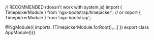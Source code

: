 // RECOMMENDED (doesn't work with system.js)
import { TimepickerModule } from 'ngx-bootstrap/timepicker';
// or
import { TimepickerModule } from 'ngx-bootstrap';

@NgModule({
  imports: [TimepickerModule.forRoot(),...]
})
export class AppModule(){}
